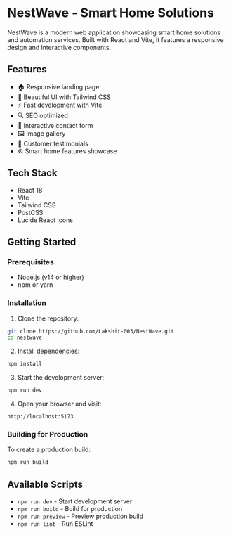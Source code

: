 # NestWave - Smart Home Solutions

NestWave is a modern web application showcasing smart home solutions and automation services. Built with React and Vite, it features a responsive design and interactive components.

## Features

- 🏠 Responsive landing page
- 🎨 Beautiful UI with Tailwind CSS
- ⚡ Fast development with Vite
- 🔍 SEO optimized
- 📝 Interactive contact form
- 🖼️ Image gallery
- 💬 Customer testimonials
- ⚙️ Smart home features showcase

## Tech Stack

- React 18
- Vite
- Tailwind CSS
- PostCSS
- Lucide React Icons

## Getting Started

### Prerequisites

- Node.js (v14 or higher)
- npm or yarn

### Installation

1. Clone the repository:

```bash
git clone https://github.com/Lakshit-003/NestWave.git
cd nestwave
```

2. Install dependencies:

```bash
npm install
```

3. Start the development server:

```bash
npm run dev
```

4. Open your browser and visit:

```
http://localhost:5173
```

### Building for Production

To create a production build:

```bash
npm run build
```

## Available Scripts

- `npm run dev` - Start development server
- `npm run build` - Build for production
- `npm run preview` - Preview production build
- `npm run lint` - Run ESLint

